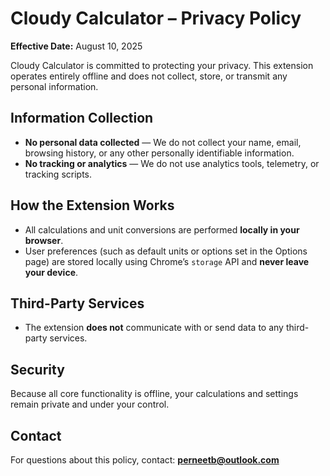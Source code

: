 # Cloudy Calculator – Privacy Policy

**Effective Date:** August 10, 2025

Cloudy Calculator is committed to protecting your privacy. This extension operates entirely offline and does not collect, store, or transmit any personal information.

## Information Collection
- **No personal data collected** — We do not collect your name, email, browsing history, or any other personally identifiable information.
- **No tracking or analytics** — We do not use analytics tools, telemetry, or tracking scripts.

## How the Extension Works
- All calculations and unit conversions are performed **locally in your browser**.
- User preferences (such as default units or options set in the Options page) are stored locally using Chrome’s `storage` API and **never leave your device**.

## Third-Party Services
- The extension **does not** communicate with or send data to any third-party services.

## Security
Because all core functionality is offline, your calculations and settings remain private and under your control.

## Contact
For questions about this policy, contact: **perneetb@outlook.com**
